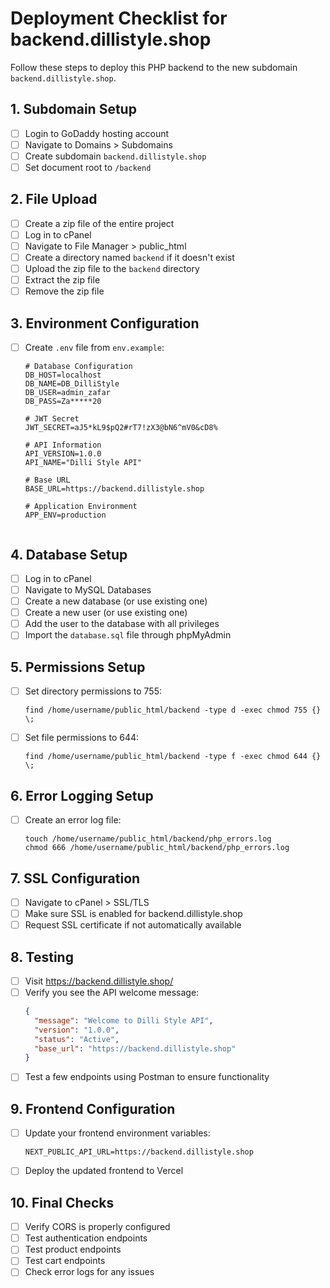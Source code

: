 # Deployment Checklist for backend.dillistyle.shop

Follow these steps to deploy this PHP backend to the new subdomain `backend.dillistyle.shop`.

## 1. Subdomain Setup

- [ ] Login to GoDaddy hosting account
- [ ] Navigate to Domains > Subdomains
- [ ] Create subdomain `backend.dillistyle.shop`
- [ ] Set document root to `/backend`

## 2. File Upload

- [ ] Create a zip file of the entire project
- [ ] Log in to cPanel
- [ ] Navigate to File Manager > public_html
- [ ] Create a directory named `backend` if it doesn't exist
- [ ] Upload the zip file to the `backend` directory
- [ ] Extract the zip file
- [ ] Remove the zip file

## 3. Environment Configuration

- [ ] Create `.env` file from `env.example`:
  ```
  # Database Configuration
  DB_HOST=localhost
  DB_NAME=DB_DilliStyle
  DB_USER=admin_zafar
  DB_PASS=Za*****20

  # JWT Secret
  JWT_SECRET=aJ5*kL9$pQ2#rT7!zX3@bN6^mV0&cD8%

  # API Information
  API_VERSION=1.0.0
  API_NAME="Dilli Style API"

  # Base URL
  BASE_URL=https://backend.dillistyle.shop

  # Application Environment
  APP_ENV=production

  
  ```

## 4. Database Setup

- [ ] Log in to cPanel
- [ ] Navigate to MySQL Databases
- [ ] Create a new database (or use existing one)
- [ ] Create a new user (or use existing one)
- [ ] Add the user to the database with all privileges
- [ ] Import the `database.sql` file through phpMyAdmin

## 5. Permissions Setup

- [ ] Set directory permissions to 755:
  ```
  find /home/username/public_html/backend -type d -exec chmod 755 {} \;
  ```
- [ ] Set file permissions to 644:
  ```
  find /home/username/public_html/backend -type f -exec chmod 644 {} \;
  ```

## 6. Error Logging Setup

- [ ] Create an error log file:
  ```
  touch /home/username/public_html/backend/php_errors.log
  chmod 666 /home/username/public_html/backend/php_errors.log
  ```

## 7. SSL Configuration

- [ ] Navigate to cPanel > SSL/TLS
- [ ] Make sure SSL is enabled for backend.dillistyle.shop
- [ ] Request SSL certificate if not automatically available

## 8. Testing

- [ ] Visit https://backend.dillistyle.shop/
- [ ] Verify you see the API welcome message:
  ```json
  {
    "message": "Welcome to Dilli Style API",
    "version": "1.0.0",
    "status": "Active", 
    "base_url": "https://backend.dillistyle.shop"
  }
  ```
- [ ] Test a few endpoints using Postman to ensure functionality

## 9. Frontend Configuration

- [ ] Update your frontend environment variables:
  ```
  NEXT_PUBLIC_API_URL=https://backend.dillistyle.shop
  ```
- [ ] Deploy the updated frontend to Vercel

## 10. Final Checks

- [ ] Verify CORS is properly configured
- [ ] Test authentication endpoints
- [ ] Test product endpoints
- [ ] Test cart endpoints
- [ ] Check error logs for any issues 